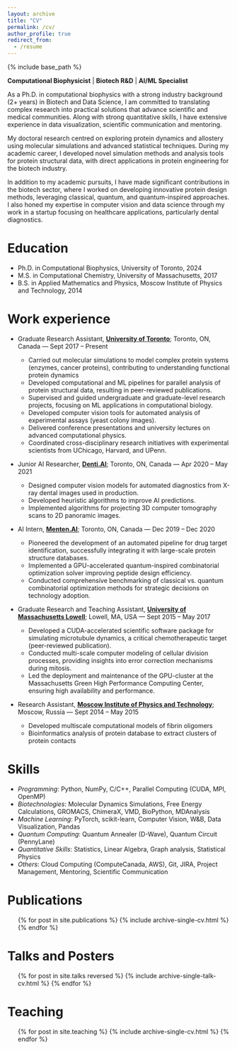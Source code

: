 ```yaml
---
layout: archive
title: "CV"
permalink: /cv/
author_profile: true
redirect_from:
  - /resume
---
```


{% include base_path %}

**Computational Biophysicist** | **Biotech R&D** | **AI/ML Specialist**

As a Ph.D. in computational biophysics with a strong industry background (2+ years) in Biotech and Data Science, I am committed to translating complex research into practical solutions that advance scientific and medical communities. Along with strong quantitative skills, I have extensive experience in data visualization, scientific communication and mentoring.

My doctoral research centred on exploring protein dynamics and allostery using molecular simulations and advanced statistical techniques. During my academic career, I developed novel simulation methods and analysis tools for protein structural data, with direct applications in protein engineering for the biotech industry. 

In addition to my academic pursuits, I have made significant contributions in the biotech sector, where I worked on developing innovative protein design methods, leveraging classical, quantum, and quantum-inspired approaches. I also honed my expertise in computer vision and data science through my work in a startup focusing on healthcare applications, particularly dental diagnostics.

Education
======
* Ph.D. in Computational Biophysics, University of Toronto, 2024
* M.S. in Computational Chemistry, University of Massachusetts, 2017
* B.S. in Applied Mathematics and Physics, Moscow Institute of Physics and Technology, 2014

Work experience
======
* Graduate Research Assistant, [**University of Toronto**](https://rauscher-group.physics.utoronto.ca/); Toronto, ON, Canada — Sept 2017 – Present
	- Carried out molecular simulations to model complex protein systems (enzymes, cancer proteins), contributing to understanding functional protein dynamics
	- Developed computational and ML pipelines for parallel analysis of protein structural data, resulting in peer-reviewed publications.
	- Supervised and guided undergraduate and graduate-level research projects, focusing on ML applications in computational biology.
	- Developed computer vision tools for automated analysis of experimental assays (yeast colony images).
	- Delivered conference presentations and university lectures on advanced computational physics.
	- Coordinated cross-disciplinary research initiatives with experimental scientists from UChicago, Harvard, and UPenn.
* Junior AI Researcher, [**Denti.AI**](https://www.denti.ai/); Toronto, ON, Canada — Apr 2020 – May 2021
  
  	- Designed computer vision models for automated diagnostics from X-ray dental images used in production.
	- Developed heuristic algorithms to improve AI predictions.
	- Implemented algorithms for projecting 3D computer tomography scans to 2D panoramic images.
* AI Intern, [**Menten.AI**](https://www.menten.ai/); Toronto, ON, Canada — Dec 2019 – Dec 2020
  
  	- Pioneered the development of an automated pipeline for drug target identification, successfully integrating it with large-scale protein structure databases.
	- Implemented a GPU-accelerated quantum-inspired combinatorial optimization solver improving peptide design efficiency.
	- Conducted comprehensive benchmarking of classical vs. quantum combinatorial optimization methods for strategic decisions on technology adoption.
* Graduate Research and Teaching Assistant, [**University of Massachusetts Lowell**](https://faculty.uml.edu//vbarsegov/); Lowell, MA, USA — Sept 2015 – May 2017
  
  	- Developed a CUDA-accelerated scientific software package for simulating microtubule dynamics, a critical chemotherapeutic target (peer-reviewed publication).
	- Conducted multi-scale computer modeling of cellular division processes, providing insights into error correction mechanisms during mitosis.
	- Led the deployment and maintenance of the GPU-cluster at the Massachusetts Green High Performance Computing Center, ensuring high availability and performance.
* Research Assistant, [**Moscow Institute of Physics and Technology**](https://mipt.ru/english/research/labs/computer-and-mathematical-modelling-of-biological-systems-lab); Moscow, Russia — Sept 2014 – May 2015
  
	- Developed multiscale computational models of fibrin oligomers
 	- Bioinformatics analysis of protein database to extract clusters of protein contacts
 
Skills
======
- _Programming_: Python, NumPy, C/C++, Parallel Computing (CUDA, MPI, OpenMP)
- _Biotechnologies_: Molecular Dynamics Simulations, Free Energy Calculations, GROMACS, ChimeraX, VMD, BioPython, MDAnalysis
- _Machine Learning_: PyTorch, scikit-learn, Computer Vision, W&B, Data Visualization, Pandas
- _Quantum Computing_: Quantum Annealer (D-Wave), Quantum Circuit (PennyLane)
- _Quantitative Skills_: Statistics, Linear Algebra, Graph analysis, Statistical Physics
- _Others_: Cloud Computing (ComputeCanada, AWS), Git, JIRA, Project Management, Mentoring, Scientific Communication

Publications
======
  <ul>{% for post in site.publications %}
    {% include archive-single-cv.html %}
  {% endfor %}</ul>

Talks and Posters
======
  <ul>{% for post in site.talks reversed %}
    {% include archive-single-talk-cv.html %}
  {% endfor %}</ul>
  
Teaching
======
  <ul>{% for post in site.teaching %}
    {% include archive-single-cv.html %}
  {% endfor %}</ul>
  
